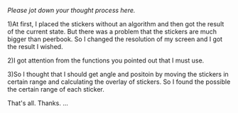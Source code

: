 _Please jot down your thought process here._

1)At first, I placed the stickers without an algorithm and then got the result of the current state.
But there was a problem that the stickers are much bigger than peerbook.
So I changed the resolution of my screen and I got the result I wished.

2)I got attention from the functions you pointed out that I must use.

3)So I thought that I should get angle and positoin by moving the stickers in certain range and calculating the overlay of stickers.
So I found the possible the certain range of each sticker.

That's all.
Thanks.
...
